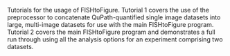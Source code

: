 Tutorials for the usage of FISHtoFigure. Tutorial 1 covers the use of the preprocessor to concatenate QuPath-quantified single image datasets into large, multi-image datasets for use with the main FISHtoFigure program. Tutorial 2 covers the main FISHtoFigure program and demonstrates a full run through using all the analysis options for an experiment comprising two datasets.
